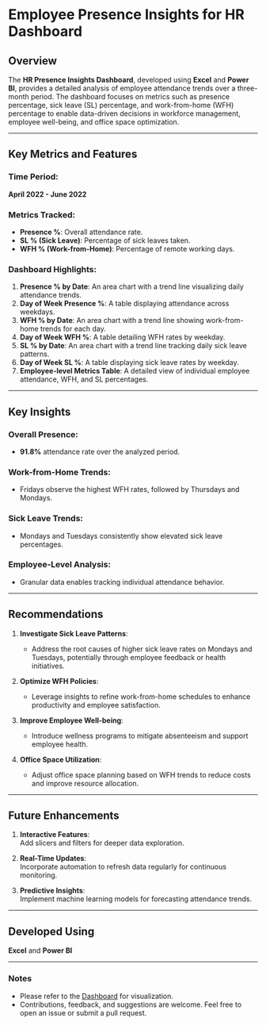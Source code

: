 # Employee Presence Insights for HR Dashboard

## Overview

The **HR Presence Insights Dashboard**, developed using **Excel** and **Power BI**, provides a detailed analysis of employee attendance trends over a three-month period. The dashboard focuses on metrics such as presence percentage, sick leave (SL) percentage, and work-from-home (WFH) percentage to enable data-driven decisions in workforce management, employee well-being, and office space optimization.

---

## Key Metrics and Features

### Time Period:  
**April 2022 - June 2022**

### Metrics Tracked:
- **Presence %**: Overall attendance rate.
- **SL % (Sick Leave)**: Percentage of sick leaves taken.
- **WFH % (Work-from-Home)**: Percentage of remote working days.

### Dashboard Highlights:
1. **Presence % by Date**: An area chart with a trend line visualizing daily attendance trends.
2. **Day of Week Presence %**: A table displaying attendance across weekdays.
3. **WFH % by Date**: An area chart with a trend line showing work-from-home trends for each day.
4. **Day of Week WFH %**: A table detailing WFH rates by weekday.
5. **SL % by Date**: An area chart with a trend line tracking daily sick leave patterns.
6. **Day of Week SL %**: A table displaying sick leave rates by weekday.
7. **Employee-level Metrics Table**: A detailed view of individual employee attendance, WFH, and SL percentages.

---

## Key Insights

### Overall Presence:
- **91.8%** attendance rate over the analyzed period.

### Work-from-Home Trends:
- Fridays observe the highest WFH rates, followed by Thursdays and Mondays.

### Sick Leave Trends:
- Mondays and Tuesdays consistently show elevated sick leave percentages.

### Employee-Level Analysis:
- Granular data enables tracking individual attendance behavior.

---

## Recommendations

1. **Investigate Sick Leave Patterns**: 
   - Address the root causes of higher sick leave rates on Mondays and Tuesdays, potentially through employee feedback or health initiatives.

2. **Optimize WFH Policies**: 
   - Leverage insights to refine work-from-home schedules to enhance productivity and employee satisfaction.

3. **Improve Employee Well-being**: 
   - Introduce wellness programs to mitigate absenteeism and support employee health.

4. **Office Space Utilization**: 
   - Adjust office space planning based on WFH trends to reduce costs and improve resource allocation.

---

## Future Enhancements

1. **Interactive Features**:  
   Add slicers and filters for deeper data exploration.

2. **Real-Time Updates**:  
   Incorporate automation to refresh data regularly for continuous monitoring.

3. **Predictive Insights**:  
   Implement machine learning models for forecasting attendance trends.

---

## Developed Using  
**Excel** and **Power BI**

---

### Notes
- Please refer to the [Dashboard](https://app.powerbi.com/view?r=eyJrIjoiZjg0NjBiOWYtNGU1NS00NTkyLTk2ODktMmU0MWRkYjM5NTlhIiwidCI6ImM2ZTU0OWIzLTVmNDUtNDAzMi1hYWU5LWQ0MjQ0ZGM1YjJjNCJ9&embedImagePlaceholder=true) for visualization.
- Contributions, feedback, and suggestions are welcome. Feel free to open an issue or submit a pull request.
